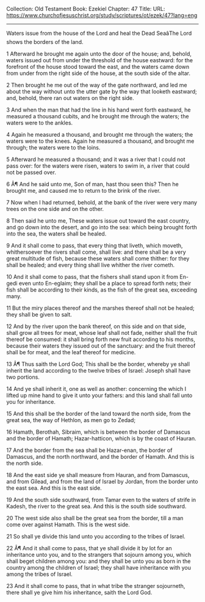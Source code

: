 Collection: Old Testament
Book: Ezekiel
Chapter: 47
Title: 
URL: https://www.churchofjesuschrist.org/study/scriptures/ot/ezek/47?lang=eng

---

Waters issue from the house of the Lord and heal the Dead SeaâThe Lord shows the borders of the land.

1 Afterward he brought me again unto the door of the house; and, behold, waters issued out from under the threshold of the house eastward: for the forefront of the house stood toward the east, and the waters came down from under from the right side of the house, at the south side of the altar.

2 Then brought he me out of the way of the gate northward, and led me about the way without unto the utter gate by the way that looketh eastward; and, behold, there ran out waters on the right side.

3 And when the man that had the line in his hand went forth eastward, he measured a thousand cubits, and he brought me through the waters; the waters were to the ankles.

4 Again he measured a thousand, and brought me through the waters; the waters were to the knees. Again he measured a thousand, and brought me through; the waters were to the loins.

5 Afterward he measured a thousand; and it was a river that I could not pass over: for the waters were risen, waters to swim in, a river that could not be passed over.

6 Â¶ And he said unto me, Son of man, hast thou seen this? Then he brought me, and caused me to return to the brink of the river.

7 Now when I had returned, behold, at the bank of the river were very many trees on the one side and on the other.

8 Then said he unto me, These waters issue out toward the east country, and go down into the desert, and go into the sea: which being brought forth into the sea, the waters shall be healed.

9 And it shall come to pass, that every thing that liveth, which moveth, whithersoever the rivers shall come, shall live: and there shall be a very great multitude of fish, because these waters shall come thither: for they shall be healed; and every thing shall live whither the river cometh.

10 And it shall come to pass, that the fishers shall stand upon it from En-gedi even unto En-eglaim; they shall be a place to spread forth nets; their fish shall be according to their kinds, as the fish of the great sea, exceeding many.

11 But the miry places thereof and the marshes thereof shall not be healed; they shall be given to salt.

12 And by the river upon the bank thereof, on this side and on that side, shall grow all trees for meat, whose leaf shall not fade, neither shall the fruit thereof be consumed: it shall bring forth new fruit according to his months, because their waters they issued out of the sanctuary: and the fruit thereof shall be for meat, and the leaf thereof for medicine.

13 Â¶ Thus saith the Lord God; This shall be the border, whereby ye shall inherit the land according to the twelve tribes of Israel: Joseph shall have two portions.

14 And ye shall inherit it, one as well as another: concerning the which I lifted up mine hand to give it unto your fathers: and this land shall fall unto you for inheritance.

15 And this shall be the border of the land toward the north side, from the great sea, the way of Hethlon, as men go to Zedad;

16 Hamath, Berothah, Sibraim, which is between the border of Damascus and the border of Hamath; Hazar-hatticon, which is by the coast of Hauran.

17 And the border from the sea shall be Hazar-enan, the border of Damascus, and the north northward, and the border of Hamath. And this is the north side.

18 And the east side ye shall measure from Hauran, and from Damascus, and from Gilead, and from the land of Israel by Jordan, from the border unto the east sea. And this is the east side.

19 And the south side southward, from Tamar even to the waters of strife in Kadesh, the river to the great sea. And this is the south side southward.

20 The west side also shall be the great sea from the border, till a man come over against Hamath. This is the west side.

21 So shall ye divide this land unto you according to the tribes of Israel.

22 Â¶ And it shall come to pass, that ye shall divide it by lot for an inheritance unto you, and to the strangers that sojourn among you, which shall beget children among you: and they shall be unto you as born in the country among the children of Israel; they shall have inheritance with you among the tribes of Israel.

23 And it shall come to pass, that in what tribe the stranger sojourneth, there shall ye give him his inheritance, saith the Lord God.
